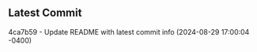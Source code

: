 
## Latest Commit
4ca7b59 - Update README with latest commit info (2024-08-29 17:00:04 -0400) <Yunxi-Zhou>
